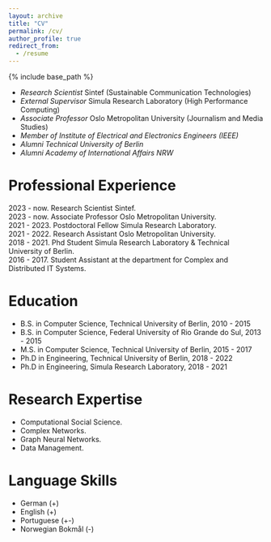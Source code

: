 ```yaml
---
layout: archive
title: "CV"
permalink: /cv/
author_profile: true
redirect_from:
  - /resume
---
```


{% include base_path %}

* _Research Scientist_ Sintef (Sustainable Communication Technologies)
* _External Supervisor_ Simula Research Laboratory (High Performance Computing)
* _Associate Professor_ Oslo Metropolitan University (Journalism and Media Studies)
* _Member of Institute of Electrical and Electronics Engineers (IEEE)_
* _Alumni Technical University of Berlin_
* _Alumni Academy of International Affairs NRW_

Professional Experience
======
2023 - now\.  Research Scientist Sintef. <br />
2023 - now\.  Associate Professor Oslo Metropolitan University. <br />
2021 - 2023\. Postdoctoral Fellow Simula Research Laboratory. <br />
2021 - 2022\. Research Assistant Oslo Metropolitan University. <br />
2018 - 2021\. Phd Student Simula Research Laboratory & Technical University of Berlin. <br />
2016 - 2017\. Student Assistant at the department for Complex and Distributed IT Systems. <br />

Education
======
* B.S. in Computer Science, Technical University of Berlin, 2010 - 2015
* B.S. in Computer Science, Federal University of Rio Grande do Sul, 2013 - 2015
* M.S. in Computer Science, Technical University of Berlin, 2015 - 2017
* Ph.D in Engineering, Technical University of Berlin, 2018 - 2022
* Ph.D in Engineering, Simula Research Laboratory, 2018 - 2021

Research Expertise
======
* Computational Social Science.
* Complex Networks.
* Graph Neural Networks.
* Data Management.

Language Skills
======
* German (+)
* English (+)
* Portuguese (+-)
* Norwegian Bokmål (-)
